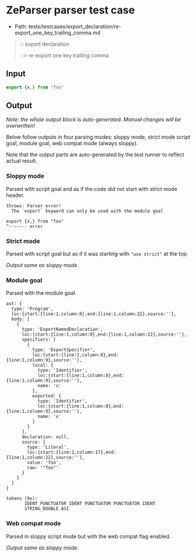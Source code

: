 # ZeParser parser test case

- Path: tests/testcases/export_declaration/re-export_one_key_trailing_comma.md

> :: export declaration
>
> ::> re-export one key trailing comma

## Input

`````js
export {x,} from "foo"
`````

## Output

_Note: the whole output block is auto-generated. Manual changes will be overwritten!_

Below follow outputs in four parsing modes: sloppy mode, strict mode script goal, module goal, web compat mode (always sloppy).

Note that the output parts are auto-generated by the test runner to reflect actual result.

### Sloppy mode

Parsed with script goal and as if the code did not start with strict mode header.

`````
throws: Parser error!
  The `export` keyword can only be used with the module goal

export {x,} from "foo"
^------- error
`````

### Strict mode

Parsed with script goal but as if it was starting with `"use strict"` at the top.

_Output same as sloppy mode._

### Module goal

Parsed with the module goal.

`````
ast: {
  type: 'Program',
  loc:{start:{line:1,column:0},end:{line:1,column:22},source:''},
  body: [
    {
      type: 'ExportNamedDeclaration',
      loc:{start:{line:1,column:0},end:{line:1,column:22},source:''},
      specifiers: [
        {
          type: 'ExportSpecifier',
          loc:{start:{line:1,column:8},end:{line:1,column:9},source:''},
          local: {
            type: 'Identifier',
            loc:{start:{line:1,column:8},end:{line:1,column:9},source:''},
            name: 'x'
          },
          exported: {
            type: 'Identifier',
            loc:{start:{line:1,column:8},end:{line:1,column:9},source:''},
            name: 'x'
          }
        }
      ],
      declaration: null,
      source: {
        type: 'Literal',
        loc:{start:{line:1,column:17},end:{line:1,column:22},source:''},
        value: 'foo',
        raw: '"foo"'
      }
    }
  ]
}

tokens (9x):
       IDENT PUNCTUATOR IDENT PUNCTUATOR PUNCTUATOR IDENT
       STRING_DOUBLE ASI
`````


### Web compat mode

Parsed in sloppy script mode but with the web compat flag enabled.

_Output same as sloppy mode._
